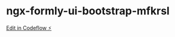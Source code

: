 # ngx-formly-ui-bootstrap-mfkrsl

[Edit in Codeflow ⚡️](https://stackblitz.com/~/github.com/otsembo/ngx-formly-ui-bootstrap-mfkrsl)